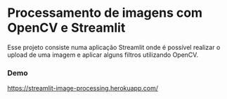 # Processamento de imagens com OpenCV e Streamlit

Esse projeto consiste numa aplicação Streamlit onde é possível realizar o upload 
de uma imagem e aplicar alguns filtros utilizando OpenCV.


### Demo

https://streamlit-image-processing.herokuapp.com/